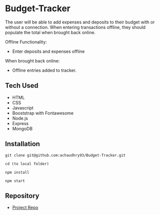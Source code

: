# Budget-Tracker

The user will be able to add expenses and deposits to their budget with or without a connection. When entering transactions offline, they should populate the total when brought back online.

Offline Functionality:

  * Enter deposits and expenses offline

When brought back online:

  * Offline entries added to tracker.

## Tech Used
- HTML
- CSS
- Javascript
- Booststrap with Fontawesome
- Node.js
- Express
- MongoDB

## Installation
```
git clone git@github.com:achaudhry93/Budget-Tracker.git

cd (to local folder)

npm install

npm start
```
## Repository

  - [Project Repo](https://github.com/achaudhry93/Budget-Tracker)